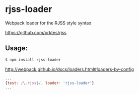 # rjss-loader
Webpack loader for the RJSS style syntax

https://github.com/orktes/rjss

## Usage:

```sh
$ npm install rjss-loader
```

http://webpack.github.io/docs/loaders.html#loaders-by-config
```js
...
{test: /\.rjss$/, loader: 'rjss-loader'}
...
```
